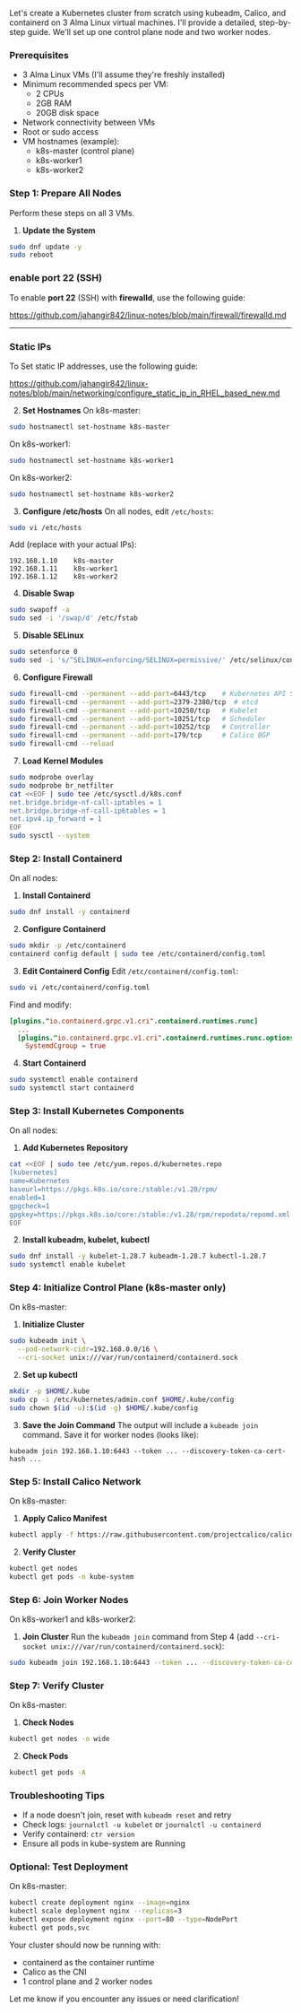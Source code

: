 Let's create a Kubernetes cluster from scratch using kubeadm, Calico, and containerd on 3 Alma Linux virtual machines. I'll provide a detailed, step-by-step guide. We'll set up one control plane node and two worker nodes.

### Prerequisites
- 3 Alma Linux VMs (I'll assume they're freshly installed)
- Minimum recommended specs per VM:
  - 2 CPUs
  - 2GB RAM
  - 20GB disk space
- Network connectivity between VMs
- Root or sudo access
- VM hostnames (example):
  - k8s-master (control plane)
  - k8s-worker1
  - k8s-worker2

### Step 1: Prepare All Nodes
Perform these steps on all 3 VMs.

1. **Update the System**
```bash
sudo dnf update -y
sudo reboot
```

### **enable **port 22** (SSH)**

To enable **port 22** (SSH) with **firewalld**, use the following guide:

https://github.com/jahangir842/linux-notes/blob/main/firewall/firewalld.md

---
### Static IPs

To Set static IP addresses, use the following guide:

https://github.com/jahangir842/linux-notes/blob/main/networking/configure_static_ip_in_RHEL_based_new.md


2. **Set Hostnames**
On k8s-master:
```bash
sudo hostnamectl set-hostname k8s-master
```
On k8s-worker1:
```bash
sudo hostnamectl set-hostname k8s-worker1
```
On k8s-worker2:
```bash
sudo hostnamectl set-hostname k8s-worker2
```

3. **Configure /etc/hosts**
On all nodes, edit `/etc/hosts`:
```bash
sudo vi /etc/hosts
```
Add (replace with your actual IPs):
```
192.168.1.10    k8s-master
192.168.1.11    k8s-worker1
192.168.1.12    k8s-worker2
```

4. **Disable Swap**
```bash
sudo swapoff -a
sudo sed -i '/swap/d' /etc/fstab
```

5. **Disable SELinux**
```bash
sudo setenforce 0
sudo sed -i 's/^SELINUX=enforcing/SELINUX=permissive/' /etc/selinux/config
```

6. **Configure Firewall**
```bash
sudo firewall-cmd --permanent --add-port=6443/tcp    # Kubernetes API Server
sudo firewall-cmd --permanent --add-port=2379-2380/tcp  # etcd
sudo firewall-cmd --permanent --add-port=10250/tcp   # Kubelet
sudo firewall-cmd --permanent --add-port=10251/tcp   # Scheduler
sudo firewall-cmd --permanent --add-port=10252/tcp   # Controller
sudo firewall-cmd --permanent --add-port=179/tcp     # Calico BGP
sudo firewall-cmd --reload
```

7. **Load Kernel Modules**
```bash
sudo modprobe overlay
sudo modprobe br_netfilter
cat <<EOF | sudo tee /etc/sysctl.d/k8s.conf
net.bridge.bridge-nf-call-iptables = 1
net.bridge.bridge-nf-call-ip6tables = 1
net.ipv4.ip_forward = 1
EOF
sudo sysctl --system
```

### Step 2: Install Containerd
On all nodes:

1. **Install Containerd**
```bash
sudo dnf install -y containerd
```

2. **Configure Containerd**
```bash
sudo mkdir -p /etc/containerd
containerd config default | sudo tee /etc/containerd/config.toml
```

3. **Edit Containerd Config**
Edit `/etc/containerd/config.toml`:
```bash
sudo vi /etc/containerd/config.toml
```
Find and modify:
```toml
[plugins."io.containerd.grpc.v1.cri".containerd.runtimes.runc]
  ...
  [plugins."io.containerd.grpc.v1.cri".containerd.runtimes.runc.options]
    SystemdCgroup = true
```

4. **Start Containerd**
```bash
sudo systemctl enable containerd
sudo systemctl start containerd
```

### Step 3: Install Kubernetes Components
On all nodes:

1. **Add Kubernetes Repository**
```bash
cat <<EOF | sudo tee /etc/yum.repos.d/kubernetes.repo
[kubernetes]
name=Kubernetes
baseurl=https://pkgs.k8s.io/core:/stable:/v1.28/rpm/
enabled=1
gpgcheck=1
gpgkey=https://pkgs.k8s.io/core:/stable:/v1.28/rpm/repodata/repomd.xml.key
EOF
```

2. **Install kubeadm, kubelet, kubectl**
```bash
sudo dnf install -y kubelet-1.28.7 kubeadm-1.28.7 kubectl-1.28.7
sudo systemctl enable kubelet
```

### Step 4: Initialize Control Plane (k8s-master only)
On k8s-master:

1. **Initialize Cluster**
```bash
sudo kubeadm init \
  --pod-network-cidr=192.168.0.0/16 \
  --cri-socket unix:///var/run/containerd/containerd.sock
```

2. **Set up kubectl**
```bash
mkdir -p $HOME/.kube
sudo cp -i /etc/kubernetes/admin.conf $HOME/.kube/config
sudo chown $(id -u):$(id -g) $HOME/.kube/config
```

3. **Save the Join Command**
The output will include a `kubeadm join` command. Save it for worker nodes (looks like):
```
kubeadm join 192.168.1.10:6443 --token ... --discovery-token-ca-cert-hash ...
```

### Step 5: Install Calico Network
On k8s-master:

1. **Apply Calico Manifest**
```bash
kubectl apply -f https://raw.githubusercontent.com/projectcalico/calico/v3.26.1/manifests/calico.yaml
```

2. **Verify Cluster**
```bash
kubectl get nodes
kubectl get pods -n kube-system
```

### Step 6: Join Worker Nodes
On k8s-worker1 and k8s-worker2:

1. **Join Cluster**
Run the `kubeadm join` command from Step 4 (add `--cri-socket unix:///var/run/containerd/containerd.sock`):
```bash
sudo kubeadm join 192.168.1.10:6443 --token ... --discovery-token-ca-cert-hash ... --cri-socket unix:///var/run/containerd/containerd.sock
```

### Step 7: Verify Cluster
On k8s-master:

1. **Check Nodes**
```bash
kubectl get nodes -o wide
```

2. **Check Pods**
```bash
kubectl get pods -A
```

### Troubleshooting Tips
- If a node doesn't join, reset with `kubeadm reset` and retry
- Check logs: `journalctl -u kubelet` or `journalctl -u containerd`
- Verify containerd: `ctr version`
- Ensure all pods in kube-system are Running

### Optional: Test Deployment
On k8s-master:
```bash
kubectl create deployment nginx --image=nginx
kubectl scale deployment nginx --replicas=3
kubectl expose deployment nginx --port=80 --type=NodePort
kubectl get pods,svc
```

Your cluster should now be running with:
- containerd as the container runtime
- Calico as the CNI
- 1 control plane and 2 worker nodes

Let me know if you encounter any issues or need clarification!
